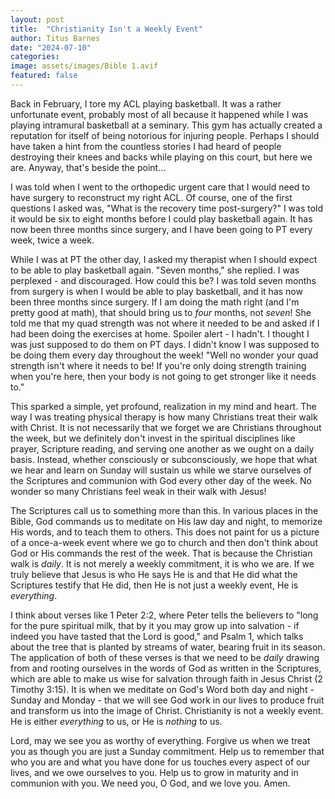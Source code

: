 ```yaml
---
layout: post
title:  "Christianity Isn't a Weekly Event"
author: Titus Barnes
date: "2024-07-10"
categories:
image: assets/images/Bible 1.avif
featured: false
---
```

Back in February, I tore my ACL playing basketball. It was a rather unfortunate event, probably most of all because it happened while I was playing intramural basketball at a seminary. This gym has actually created a reputation for itself of being notorious for injuring people. Perhaps I should have taken a hint from the countless stories I had heard of people destroying their knees and backs while playing on this court, but here we are. Anyway, that's beside the point...

I was told when I went to the orthopedic urgent care that I would need to have surgery to reconstruct my right ACL. Of course, one of the first questions I asked was, "What is the recovery time post-surgery?" I was told it would be six to eight months before I could play basketball again. It has now been three months since surgery, and I have been going to PT every week, twice a week.

While I was at PT the other day, I asked my therapist when I should expect to be able to play basketball again. "Seven months," she replied. I was perplexed - and discouraged. How could this be? I was told seven months from surgery is when I would be able to play basketball, and it has now been three months since surgery. If I am doing the math right (and I'm pretty good at math), that should bring us to *four* months, not *seven*! She told me that my quad strength was not where it needed to be and asked if I had been doing the exercises at home. Spoiler alert - I hadn't. I thought I was just supposed to do them on PT days. I didn't know I was supposed to be doing them every day throughout the week! "Well no wonder your quad strength isn't where it needs to be! If you're only doing strength training when you're here, then your body is not going to get stronger like it needs to."

This sparked a simple, yet profound, realization in my mind and heart. The way I was treating physical therapy is how many Christians treat their walk with Christ. It is not necessarily that we forget we are Christians throughout the week, but we definitely don't invest in the spiritual disciplines like prayer, Scripture reading, and serving one another as we ought on a daily basis. Instead, whether consciously or subconsciously, we hope that what we hear and learn on Sunday will sustain us while we starve ourselves of the Scriptures and communion with God every other day of the week. No wonder so many Christians feel weak in their walk with Jesus!

The Scriptures call us to something more than this. In various places in the Bible, God commands us to meditate on His law day and night, to memorize His words, and to teach them to others. This does not paint for us a picture of a once-a-week event where we go to church and then don't think about God or His commands the rest of the week. That is because the Christian walk is *daily*.  It is not merely a weekly commitment, it is who we are. If we truly believe that Jesus is who He says He is and that He did what the Scriptures testify that He did, then He is not just a weekly event, He is *everything*.

I think about verses like 1 Peter 2:2, where Peter tells the believers to "long for the pure spiritual milk, that by it you may grow up into salvation - if indeed you have tasted that the Lord is good," and Psalm 1, which talks about the tree that is planted by streams of water, bearing fruit in its season. The application of both of these verses is that we need to be *daily* drawing from and rooting ourselves in the words of God as written in the Scriptures, which are able to make us wise for salvation through faith in Jesus Christ (2 Timothy 3:15). It is when we meditate on God's Word both day and night - Sunday and Monday - that we will see God work in our lives to produce fruit and transform us into the image of Christ. Christianity is not a weekly event. He is either *everything* to us, or He is *nothing* to us.

Lord, may we see you as worthy of everything. Forgive us when we treat you as though you are just a Sunday commitment. Help us to remember that who you are and what you have done for us touches every aspect of our lives, and we owe ourselves to you. Help us to grow in maturity and in communion with you. We need you, O God, and we love you. Amen.